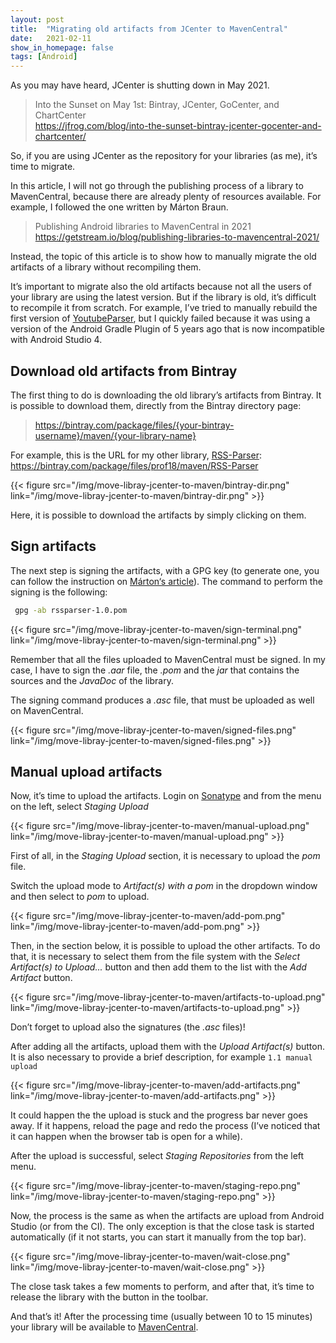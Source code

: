 ```yaml
---
layout: post
title:  "Migrating old artifacts from JCenter to MavenCentral"
date:   2021-02-11
show_in_homepage: false 
tags: [Android]
---
```


As you may have heard, JCenter is shutting down in May 2021.

> Into the Sunset on May 1st: Bintray, JCenter, GoCenter, and ChartCenter  
> https://jfrog.com/blog/into-the-sunset-bintray-jcenter-gocenter-and-chartcenter/

So, if you are using JCenter as the repository for your libraries (as me), it’s time to migrate. 

In this article, I will not go through the publishing process of a library to MavenCentral, because there are already plenty of resources available. For example, I followed the one written by Márton Braun.

> Publishing Android libraries to MavenCentral in 2021
> https://getstream.io/blog/publishing-libraries-to-mavencentral-2021/

Instead, the topic of this article is to show how to manually migrate the old artifacts of a library without recompiling them. 

It’s important to migrate also the old artifacts because not all the users of your library are using the latest version. But if the library is old, it’s difficult to recompile it from scratch. For example, I’ve tried to manually rebuild the first version of [YoutubeParser](https://github.com/prof18/YoutubeParser), but I quickly failed because it was using a version of the Android Gradle Plugin of 5 years ago that is now incompatible with Android Studio 4. 

## Download old artifacts from Bintray 

The first thing to do is downloading the old library’s artifacts from Bintray. It is possible to download them, directly from the Bintray directory page:

> https://bintray.com/package/files/{your-bintray-username}/maven/{your-library-name}

For example, this is the URL for my other library, [RSS-Parser](https://github.com/prof18/RSS-Parser): https://bintray.com/package/files/prof18/maven/RSS-Parser

{{< figure src="/img/move-libray-jcenter-to-maven/bintray-dir.png" link="/img/move-libray-jcenter-to-maven/bintray-dir.png" >}}

Here, it is possible to download the artifacts by simply clicking on them.

## Sign artifacts

The next step is signing the artifacts, with a GPG key (to generate one, you can follow the instruction on [Márton‘s article](https://getstream.io/blog/publishing-libraries-to-mavencentral-2021/)). The command to perform the signing is the following:

```bash
 gpg -ab rssparser-1.0.pom
```

{{< figure src="/img/move-libray-jcenter-to-maven/sign-terminal.png" link="/img/move-libray-jcenter-to-maven/sign-terminal.png" >}}

Remember that all the files uploaded to MavenCentral must be signed. In my case, I have to sign the *.aar* file, the *.pom* and the *jar* that contains the sources and the *JavaDoc* of the library.

The signing command produces a *.asc* file, that must be uploaded as well on MavenCentral. 

{{< figure src="/img/move-libray-jcenter-to-maven/signed-files.png" link="/img/move-libray-jcenter-to-maven/signed-files.png" >}}

## Manual upload artifacts 

Now, it’s time to upload the artifacts. Login on [Sonatype](https://oss.sonatype.org/) and from the menu on the left, select *Staging Upload*

{{< figure src="/img/move-libray-jcenter-to-maven/manual-upload.png" link="/img/move-libray-jcenter-to-maven/manual-upload.png" >}}

First of all, in the *Staging Upload* section, it is necessary to upload the *pom* file.

Switch the upload mode to *Artifact(s) with a pom* in the dropdown window and then select to *pom* to upload.

{{< figure src="/img/move-libray-jcenter-to-maven/add-pom.png" link="/img/move-libray-jcenter-to-maven/add-pom.png" >}}

Then, in the section below, it is possible to upload the other artifacts. To do that, it is necessary to select them from the file system with the *Select Artifact(s) to Upload...* button and then add them to the list with the *Add Artifact* button.

{{< figure src="/img/move-libray-jcenter-to-maven/artifacts-to-upload.png" link="/img/move-libray-jcenter-to-maven/artifacts-to-upload.png" >}}

Don’t forget to upload also the signatures (the *.asc* files)!

After adding all the artifacts, upload them with the *Upload Artifact(s)* button. It is also necessary to provide a brief description, for example `1.1 manual upload`
 
{{< figure src="/img/move-libray-jcenter-to-maven/add-artifacts.png" link="/img/move-libray-jcenter-to-maven/add-artifacts.png" >}}

It could happen the the upload is stuck and the progress bar never goes away. If it happens, reload the page and redo the process (I’ve noticed that it can happen when the browser tab is open for a while).

After the upload is successful, select *Staging Repositories* from the left menu. 

{{< figure src="/img/move-libray-jcenter-to-maven/staging-repo.png" link="/img/move-libray-jcenter-to-maven/staging-repo.png" >}}

Now, the process is the same as when the artifacts are upload from Android Studio (or from the CI). The only exception is that the close task is started automatically (if it not starts, you can start it manually from the top bar). 

{{< figure src="/img/move-libray-jcenter-to-maven/wait-close.png" link="/img/move-libray-jcenter-to-maven/wait-close.png" >}}

The close task takes a few moments to perform, and after that, it’s time to release the library with the button in the toolbar.  

And that’s it! After the processing time (usually between 10 to 15 minutes) your library will be available to [MavenCentral](https://repo1.maven.org/maven2/).

